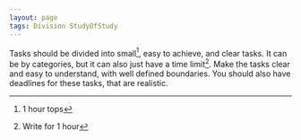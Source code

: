```yaml
---
layout: page
tags: Division StudyOfStudy 
---
```


Tasks should be divided into small[^1], easy to achieve, and clear tasks. It can be by categories, but it can also just have a time limit[^2]. Make the tasks clear and easy to understand, with well defined boundaries. You should also have deadlines for these tasks, that are realistic.

[^1]: 1 hour tops
[^2]: Write for 1 hour
